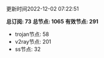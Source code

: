 更新时间2022-12-02 07:22:51

**总订阅: 73**
**总节点: 1065**
**有效节点: 291**
- trojan节点: 58
- v2ray节点: 201
- ss节点: 32
